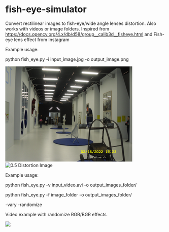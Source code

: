 # fish-eye-simulator
Convert rectilinear images to fish-eye/wide angle lenses distortion. Also works with videos or image folders. Inspired from 
https://docs.opencv.org/4.x/db/d58/group__calib3d__fisheye.html and Fish-eye lens effect from Instagram

Example usage:

python fish_eye.py -i input_image.jpg -o output_image.png


<img src="https://github.com/haohua13/fish-eye-simulator/blob/main/SDC10726.JPG"  alt="Original Image" width="400">
<img src="https://github.com/haohua13/fish-eye-simulator/blob/main/test1.png" alt="0.5 Distortion Image" width="500">


Example usage: 

python fish_eye.py -v input_video.avi -o output_images_folder/

python fish_eye.py -f image_folder -o output_images_folder/

-vary -randomize


Video example with randomize RGB/BGR effects

[<img src="https://github.com/haohua13/fish-eye-simulator/blob/main/test1.png" width="30%">](https://github.com/haohua13/fish-eye-simulator/assets/57109967/7c25519b-72d6-498c-aea7-c2ae8b2f3873)



